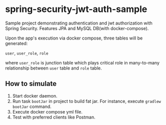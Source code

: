 # spring-security-jwt-auth-sample
Sample project demonstrating authentication and jwt authorization with Spring Security.
Features JPA and MySQL DB(with docker-compose).

Upon the app's execution via docker compose, three tables will be generated: 

`user`, `user_role`, `role`

where `user_role` is junction table which plays critical role in many-to-many relationship 
between `user` table and `role` table.

## How to simulate
1. Start docker daemon.
2. Run task `bootJar` in project to build fat jar. For instance, execute `gradlew bootJar` command.
3. Execute docker compose yml file.
4. Test with preferred clients like Postman.